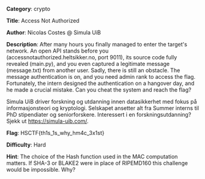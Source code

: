 **Category**: crypto

**Title**: Access Not Authorized

**Author**: Nicolas Costes @ Simula UiB

**Description**: After many hours you finally managed to enter the target's network. An open API stands before you (accessnotauthorized.heltsikker.no, port 9011), its source code fully revealed (main.py), and you even captured a legitimate message (message.txt) from another user. Sadly, there is still an obstacle. The message authentication is on, and you need admin rank to access the flag. Fortunately, the intern designed the authentication on a hangover day, and he made a crucial mistake. Can you cheat the system and reach the flag?

Simula UiB driver forskning og utdanning innen datasikkerhet med fokus på informasjonsteori og kryptologi. Selskapet ansetter alt fra Summer interns til PhD stipendiater og seniorforskere. Interessert i en forskningsutdanning? Sjekk ut https://simula-uib.com/.

**Flag**: HSCTF{th1s_1s_why_hm4c_3x1st}

**Difficulty**: Hard

**Hint**: The choice of the Hash function used in the MAC computation matters. If SHA-3 or BLAKE2 were in place of RIPEMD160 this challenge would be impossible. Why?
